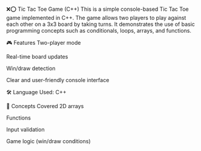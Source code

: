 
❌⭕ Tic Tac Toe Game (C++)
This is a simple console-based Tic Tac Toe game implemented in C++. The game allows two players to play against each other on a 3x3 board by taking turns. It demonstrates the use of basic programming concepts such as conditionals, loops, arrays, and functions.

🎮 Features
Two-player mode

Real-time board updates

Win/draw detection

Clear and user-friendly console interface

🛠️ Language Used: C++

📌 Concepts Covered
2D arrays

Functions

Input validation

Game logic (win/draw conditions)

